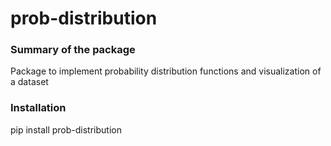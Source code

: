 # prob-distribution

### Summary of the package

Package to implement probability distribution functions and visualization of a dataset

### Installation

pip install prob-distribution
